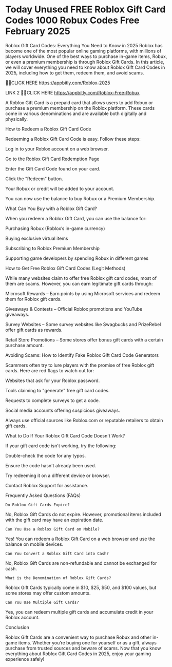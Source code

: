 # Today Unused FREE Roblox Gift Card Codes 1000 Robux Codes Free February 2025

Roblox Gift Card Codes: Everything You Need to Know in 2025 Roblox has become one of the most popular online gaming platforms, with millions of players worldwide. One of the best ways to purchase in-game items, Robux, or even a premium membership is through Roblox Gift Cards. In this article, we will cover everything you need to know about Roblox Gift Card Codes in 2025, including how to get them, redeem them, and avoid scams.

🎁🎁CLICK HERE https://appbitly.com/Roblox-2025

LINK 2 🎁🎁CLICK HERE https://appbitly.com/Roblox-Free-Robux

A Roblox Gift Card is a prepaid card that allows users to add Robux or purchase a premium membership on the Roblox platform. These cards come in various denominations and are available both digitally and physically.

How to Redeem a Roblox Gift Card Code

Redeeming a Roblox Gift Card Code is easy. Follow these steps:

Log in to your Roblox account on a web browser.

Go to the Roblox Gift Card Redemption Page

Enter the Gift Card Code found on your card.

Click the "Redeem" button.

Your Robux or credit will be added to your account.

You can now use the balance to buy Robux or a Premium Membership.

What Can You Buy with a Roblox Gift Card?

When you redeem a Roblox Gift Card, you can use the balance for:

Purchasing Robux (Roblox’s in-game currency)

Buying exclusive virtual items

Subscribing to Roblox Premium Membership

Supporting game developers by spending Robux in different games

How to Get Free Roblox Gift Card Codes (Legit Methods)

While many websites claim to offer free Roblox gift card codes, most of them are scams. However, you can earn legitimate gift cards through:

Microsoft Rewards – Earn points by using Microsoft services and redeem them for Roblox gift cards.

Giveaways & Contests – Official Roblox promotions and YouTube giveaways.

Survey Websites – Some survey websites like Swagbucks and PrizeRebel offer gift cards as rewards.

Retail Store Promotions – Some stores offer bonus gift cards with a certain purchase amount.

Avoiding Scams: How to Identify Fake Roblox Gift Card Code Generators

Scammers often try to lure players with the promise of free Roblox gift cards. Here are red flags to watch out for:

Websites that ask for your Roblox password.

Tools claiming to "generate" free gift card codes.

Requests to complete surveys to get a code.

Social media accounts offering suspicious giveaways.

Always use official sources like Roblox.com or reputable retailers to obtain gift cards.

What to Do If Your Roblox Gift Card Code Doesn't Work?

If your gift card code isn't working, try the following:

Double-check the code for any typos.

Ensure the code hasn't already been used.

Try redeeming it on a different device or browser.

Contact Roblox Support for assistance.

Frequently Asked Questions (FAQs)

    Do Roblox Gift Cards Expire?

No, Roblox Gift Cards do not expire. However, promotional items included with the gift card may have an expiration date.

    Can You Use a Roblox Gift Card on Mobile?

Yes! You can redeem a Roblox Gift Card on a web browser and use the balance on mobile devices.

    Can You Convert a Roblox Gift Card into Cash?

No, Roblox Gift Cards are non-refundable and cannot be exchanged for cash.

    What is the Denomination of Roblox Gift Cards?

Roblox Gift Cards typically come in $10, $25, $50, and $100 values, but some stores may offer custom amounts.

    Can You Use Multiple Gift Cards?

Yes, you can redeem multiple gift cards and accumulate credit in your Roblox account.

Conclusion

Roblox Gift Cards are a convenient way to purchase Robux and other in-game items. Whether you’re buying one for yourself or as a gift, always purchase from trusted sources and beware of scams. Now that you know everything about Roblox Gift Card Codes in 2025, enjoy your gaming experience safely!